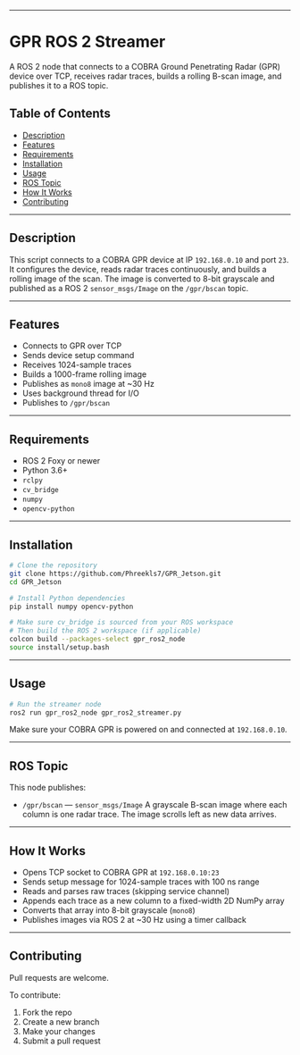 
---

# GPR ROS 2 Streamer

A ROS 2 node that connects to a COBRA Ground Penetrating Radar (GPR) device over TCP, receives radar traces, builds a rolling B-scan image, and publishes it to a ROS topic.

## Table of Contents

* [Description](#description)
* [Features](#features)
* [Requirements](#requirements)
* [Installation](#installation)
* [Usage](#usage)
* [ROS Topic](#ros-topic)
* [How It Works](#how-it-works)
* [Contributing](#contributing)

---

## Description

This script connects to a COBRA GPR device at IP `192.168.0.10` and port `23`.
It configures the device, reads radar traces continuously, and builds a rolling image of the scan.
The image is converted to 8-bit grayscale and published as a ROS 2 `sensor_msgs/Image` on the `/gpr/bscan` topic.

---

## Features

* Connects to GPR over TCP
* Sends device setup command
* Receives 1024-sample traces
* Builds a 1000-frame rolling image
* Publishes as `mono8` image at \~30 Hz
* Uses background thread for I/O
* Publishes to `/gpr/bscan`

---

## Requirements

* ROS 2 Foxy or newer
* Python 3.6+
* `rclpy`
* `cv_bridge`
* `numpy`
* `opencv-python`

---

## Installation

```bash
# Clone the repository
git clone https://github.com/Phreekls7/GPR_Jetson.git
cd GPR_Jetson

# Install Python dependencies
pip install numpy opencv-python

# Make sure cv_bridge is sourced from your ROS workspace
# Then build the ROS 2 workspace (if applicable)
colcon build --packages-select gpr_ros2_node
source install/setup.bash
```

---

## Usage

```bash
# Run the streamer node
ros2 run gpr_ros2_node gpr_ros2_streamer.py
```

Make sure your COBRA GPR is powered on and connected at `192.168.0.10`.

---

## ROS Topic

This node publishes:

* `/gpr/bscan` — `sensor_msgs/Image`
  A grayscale B-scan image where each column is one radar trace.
  The image scrolls left as new data arrives.

---

## How It Works

* Opens TCP socket to COBRA GPR at `192.168.0.10:23`
* Sends setup message for 1024-sample traces with 100 ns range
* Reads and parses raw traces (skipping service channel)
* Appends each trace as a new column to a fixed-width 2D NumPy array
* Converts that array into 8-bit grayscale (`mono8`)
* Publishes images via ROS 2 at \~30 Hz using a timer callback

---

## Contributing

Pull requests are welcome.

To contribute:

1. Fork the repo
2. Create a new branch
3. Make your changes
4. Submit a pull request
